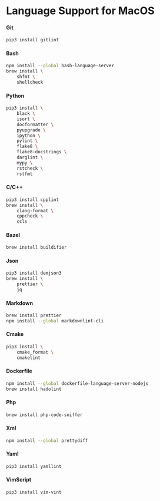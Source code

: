 # Language Support for MacOS

#### Git

```bash
pip3 install gitlint
```

#### Bash

```bash
npm install --global bash-language-server
brew install \
    shfmt \
    shellcheck
```

#### Python

```bash
pip3 install \
    black \
    isort \
    docformatter \
    pyupgrade \
    ipython \
    pylint \
    flake8 \
    flake8-docstrings \
    darglint \
    mypy \
    rstcheck \
    rstfmt
```

#### C/C++

```bash
pip3 install cpplint
brew install \
    clang-format \
    cppcheck \
    ccls
```

#### Bazel

```bash
brew install buildifier
```

#### Json

```bash
pip3 install demjson3
brew install \
    prettier \
    jq
```

#### Markdown

```bash
brew install prettier
npm install --global markdownlint-cli
```

#### Cmake

```bash
pip3 install \
    cmake_format \
    cmakelint
```

#### Dockerfile

```bash
npm install --global dockerfile-language-server-nodejs
brew install hadolint
```

#### Php

```bash
brew install php-code-sniffer
```

#### Xml

```bash
npm install --global prettydiff
```

#### Yaml

```bash
pip3 install yamllint
```

#### VimScript

```bash
pip3 install vim-vint
```
